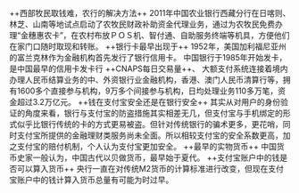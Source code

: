 ++西部牧民取钱难，农行的解决方法++
2011年中国农业银行西藏分行在日喀则、林芝、山南等地试点启动了农牧民财政补助资金代理业务，通过为农牧民免费办理“金穗惠农卡”，在农村布放ＰＯＳ机、智付通、自助服务终端等机具，方便他们在家门口随时取现和转账。
++银行卡最早出现于++
1952年，美国加利福尼亚州的富兰克林作为金融机构首先发行了银行信用卡。
中国银行于1985年开始发卡，是中国最早的信用卡发卡行
++CNAPS每日交易量++、
大额支付系统连接着境内办理人民币结算业务的中、外资银行业金融机构，香港、澳门人民币清算行等，拥有1600多个直接参与机构，9万多个间接参与机构，日均处理业务110多万笔，资金超过3.2万亿元。
++钱在支付宝安全还是在银行安全++
其实从对用户的身份验证的角度来看，银行与支付宝的防盗措施其实相差无几，但支付宝与手机绑定的形式似乎比银行传统的卡的方式更易被盗。但针对传统银行的骗术更多，更花哨，同时支付宝所提供的金融理财类服务尚未全面。所以相较支付宝的安全系数更高，加之支付宝的赔付机制，个人认为支付宝更加安全。
++最早的实物货币++
中国货币史家一般认为，中国古代以贝做货币，最早始于夏代。
++支付宝账户中的钱是否可以算入货币++
央行一直在对传统M2货币的计算标准进行改变，但现在支付宝账户中的钱计算入货币总量有可能为时过早。